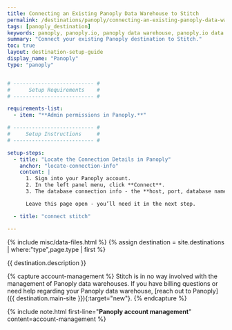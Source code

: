 ```yaml
---
title: Connecting an Existing Panoply Data Warehouse to Stitch
permalink: /destinations/panoply/connecting-an-existing-panoply-data-warehouse-to-stitch
tags: [panoply_destination]
keywords: panoply, panoply.io, panoply data warehouse, panoply.io data warehouse etl to redshift, redshift etl, panoply etl
summary: "Connect your existing Panoply destination to Stitch."
toc: true
layout: destination-setup-guide
display_name: "Panoply"
type: "panoply"


# -------------------------- #
#      Setup Requirements    #
# -------------------------- #

requirements-list:
  - item: "**Admin permissions in Panoply.**"

# -------------------------- #
#     Setup Instructions     #
# -------------------------- #

setup-steps:
  - title: "Locate the Connection Details in Panoply"
    anchor: "locate-connection-info"
    content: |
      1. Sign into your Panoply account.
      2. In the left panel menu, click **Connect**.
      3. The database connection info - the **host, port, database name**, and **username** - will display.

      Leave this page open - you’ll need it in the next step.

  - title: "connect stitch"

---
```

{% include misc/data-files.html %}
{% assign destination = site.destinations | where:"type",page.type | first %}

{{ destination.description }}

{% capture account-management %}
Stitch is in no way involved with the management of Panoply data warehouses. If you have billing questions or need help regarding your Panoply data warehouse, [reach out to Panoply]({{ destination.main-site }}){:target="new"}.
{% endcapture %}

{% include note.html first-line="**Panoply account management**" content=account-management %}